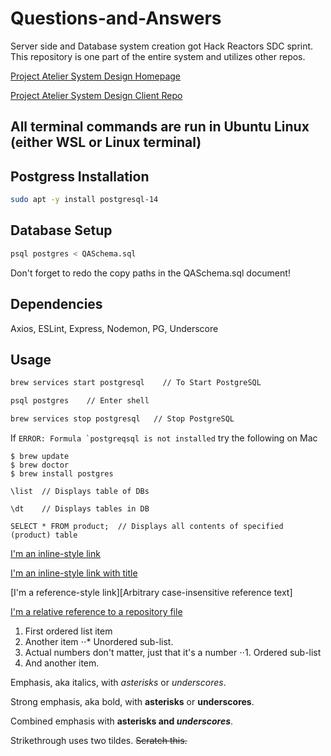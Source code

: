 # Questions-and-Answers
Server side and Database system creation got Hack Reactors SDC sprint. This repository is one part of the entire system and utilizes other repos.

[Project Atelier System Design Homepage](https://github.com/Project-Atelier-System-Design "Project-Atelier-System-Design")

[Project Atelier System Design Client Repo](https://github.com/Project-Atelier-System-Design/supernova-retail-app "Project-Atelier-System-Design Supernova Retail App")

## All terminal commands are run in Ubuntu Linux (either WSL or Linux terminal)

## Postgress Installation

```bash
sudo apt -y install postgresql-14
```

## Database Setup

```bash
psql postgres < QASchema.sql
```
Don't forget to redo the copy paths in the QASchema.sql document!
  
## Dependencies
Axios, ESLint, Express, Nodemon, PG, Underscore

## Usage

```bash
brew services start postgresql    // To Start PostgreSQL 

psql postgres    // Enter shell 

brew services stop postgresql   // Stop PostgreSQL
```

If ```ERROR: Formula `postgreqsql is not installed``` try the following on Mac

```
$ brew update
$ brew doctor
$ brew install postgres
```

```
\list  // Displays table of DBs

\dt    // Displays tables in DB

SELECT * FROM product;  // Displays all contents of specified (product) table
```


[I'm an inline-style link](https://www.google.com)

[I'm an inline-style link with title](https://www.google.com "Google's Homepage")

[I'm a reference-style link][Arbitrary case-insensitive reference text]

[I'm a relative reference to a repository file](../blob/master/LICENSE)



1. First ordered list item
2. Another item
⋅⋅* Unordered sub-list.
1. Actual numbers don't matter, just that it's a number
⋅⋅1. Ordered sub-list
4. And another item.


Emphasis, aka italics, with *asterisks* or _underscores_.

Strong emphasis, aka bold, with **asterisks** or __underscores__.

Combined emphasis with **asterisks and _underscores_**.

Strikethrough uses two tildes. ~~Scratch this.~~
